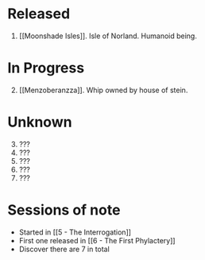 # Released

1. [[Moonshade Isles]]. Isle of Norland. Humanoid being. 

# In Progress

2. [[Menzoberanzza]]. Whip owned by house of stein.

# Unknown

3. ???
4. ???
5. ???
6. ???
7. ???

# Sessions of note

* Started in [[5 - The Interrogation]]
* First one released in [[6 - The First Phylactery]]
* Discover there are 7 in total